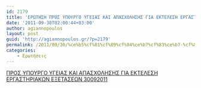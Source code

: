 ```yaml
---
id: 2179
title: 'ΕΡΩΤΗΣΗ ΠΡΟΣ ΥΠΟΥΡΓΟ ΥΓΕΙΑΣ ΚΑΙ ΑΠΑΣΧΟΛΗΣΗΣ ΓΙΑ ΕΚΤΕΛΕΣΗ ΕΡΓΑΣΤΗΡΙΑΚΩΝ ΕΞΕΤΑΣΕΩΝ 30-9-2011'
date: '2011-09-30T02:00:44+03:00'
author: agiannopoulos
layout: post
guid: 'http://agiannopoulos.gr/?p=2179'
permalink: /2011/09/30/%ce%b5%cf%81%cf%89%cf%84%ce%b7%cf%83%ce%b7-%cf%80%cf%81%ce%bf%cf%83-%cf%85%cf%80%ce%bf%cf%85%cf%81%ce%b3%ce%bf-%cf%85%ce%b3%ce%b5%ce%b9%ce%b1%cf%83-%ce%ba%ce%b1%ce%b9-%ce%b1%cf%80%ce%b1%cf%83%cf%87/
categories:
    - Ερωτήσεις
---
```


[ΠΡΟΣ ΥΠΟΥΡΓΟ ΥΓΕΙΑΣ ΚΑΙ ΑΠΑΣΧΟΛΗΣΗΣ ΓΙΑ ΕΚΤΕΛΕΣΗ ΕΡΓΑΣΤΗΡΙΑΚΩΝ ΕΞΕΤΑΣΕΩΝ 30092011](http://agiannopoulos.gr/2011/09/30/%ce%b5%cf%81%cf%89%cf%84%ce%b7%cf%83%ce%b7-%cf%80%cf%81%ce%bf%cf%83-%cf%85%cf%80%ce%bf%cf%85%cf%81%ce%b3%ce%bf-%cf%85%ce%b3%ce%b5%ce%b9%ce%b1%cf%83-%ce%ba%ce%b1%ce%b9-%ce%b1%cf%80%ce%b1%cf%83%cf%87/%cf%80%cf%81%ce%bf%cf%83-%cf%85%cf%80%ce%bf%cf%85%cf%81%ce%b3%ce%bf-%cf%85%ce%b3%ce%b5%ce%b9%ce%b1%cf%83-%ce%ba%ce%b1%ce%b9-%ce%b1%cf%80%ce%b1%cf%83%cf%87%ce%bf%ce%bb%ce%b7%cf%83%ce%b7%cf%83-%ce%b3/)